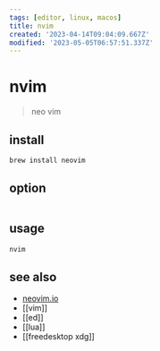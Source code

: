 ```yaml
---
tags: [editor, linux, macos]
title: nvim
created: '2023-04-14T09:04:09.667Z'
modified: '2023-05-05T06:57:51.337Z'
---
```


# nvim

> neo vim

## install

```sh
brew install neovim
```

## option

```sh
```

## usage

```sh
nvim
```

## see also

- [neovim.io](https://neovim.io/)
- [[vim]]
- [[ed]]
- [[lua]]
- [[freedesktop xdg]]


